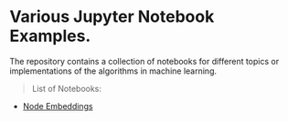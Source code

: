 # Various Jupyter Notebook Examples.

The repository contains a collection of notebooks for different topics or 
implementations of the algorithms in machine learning.

>List of Notebooks:
- [Node Embeddings](https://github.com/gurkandyilmaz/courses-and-tutorials/tree/master/machine_learning/JupyterNotebooks)
